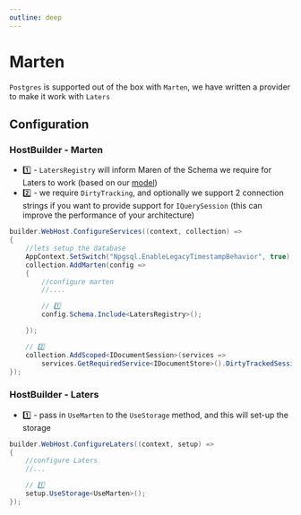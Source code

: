 ```yaml
---
outline: deep
---
```


# Marten

`Postgres` is supported out of the box with `Marten`, we have written a provider to make it work with `Laters`

## Configuration

### HostBuilder - Marten

- 1️⃣ - `LatersRegistry` will inform Maren of the Schema we require for Laters to work (based on our [model](../overview/model.md))
- 2️⃣ - we require `DirtyTracking`, and optionally we support 2 connection strings if you want to provide support for `IQuerySession` (this can improve the performance of your architecture)

```csharp
builder.WebHost.ConfigureServices((context, collection) =>
{
    //lets setup the database
    AppContext.SetSwitch("Npgsql.EnableLegacyTimestampBehavior", true);
    collection.AddMarten(config =>
    {
        //configure marten
        //....

        // 1️⃣  
        config.Schema.Include<LatersRegistry>();

    });

    // 2️⃣
    collection.AddScoped<IDocumentSession>(services =>
        services.GetRequiredService<IDocumentStore>().DirtyTrackedSession());
});
```

### HostBuilder - Laters

- 1️⃣ - pass in `UseMarten` to the `UseStorage` method, and this will set-up the storage

```csharp
builder.WebHost.ConfigureLaters((context, setup) =>
{
    //configure Laters
    //...

    // 1️⃣
    setup.UseStorage<UseMarten>(); 
});
```


